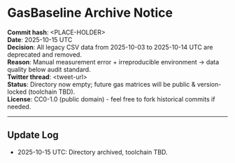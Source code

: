 # GasBaseline Archive Notice

**Commit hash**: &lt;PLACE-HOLDER&gt;  
**Date**: 2025-10-15 UTC  
**Decision**: All legacy CSV data from 2025-10-03 to 2025-10-14 UTC are deprecated and removed.  
**Reason**: Manual measurement error + irreproducible environment → data quality below audit standard.  
**Twitter thread**: &lt;tweet-url&gt;  
**Status**: Directory now empty; future gas matrices will be public & version-locked (toolchain TBD).  
**License**: CC0-1.0 (public domain) - feel free to fork historical commits if needed.

---
## Update Log
- 2025-10-15 UTC: Directory archived, toolchain TBD.
